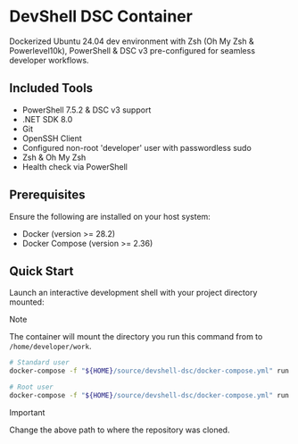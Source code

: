 # DevShell DSC Container

Dockerized Ubuntu 24.04 dev environment with Zsh (Oh My Zsh & Powerlevel10k), PowerShell & DSC v3 pre-configured for seamless developer workflows.

## Included Tools

- PowerShell 7.5.2 & DSC v3 support
- .NET SDK 8.0
- Git
- OpenSSH Client
- Configured non-root 'developer' user with passwordless sudo
- Zsh & Oh My Zsh
- Health check via PowerShell

## Prerequisites

Ensure the following are installed on your host system:

- Docker (version >= 28.2)
- Docker Compose (version >= 2.36)

## Quick Start

Launch an interactive development shell with your project directory mounted:

>[!NOTE]
>The container will mount the directory you run this command from to `/home/developer/work`.

```bash
# Standard user
docker-compose -f "${HOME}/source/devshell-dsc/docker-compose.yml" run --rm dev

# Root user
docker-compose -f "${HOME}/source/devshell-dsc/docker-compose.yml" run --rm --user root dev
```

>[!IMPORTANT]
> Change the above path to where the repository was cloned.
